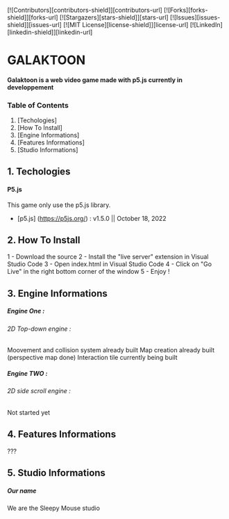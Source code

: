 [![Contributors][contributors-shield]][contributors-url]
[![Forks][forks-shield]][forks-url]
[![Stargazers][stars-shield]][stars-url]
[![Issues][issues-shield]][issues-url]
[![MIT License][license-shield]][license-url]
[![LinkedIn][linkedin-shield]][linkedin-url]

# GALAKTOON
#### Galaktoon is a web video game made with p5.js currently in developpement

### Table of Contents

1. [Techologies]
2. [How To Install]
2. [Engine Informations]
3. [Features Informations]
4. [Studio Informations]

## 1. Techologies

#### P5.js

This game only use the p5.js library.
* [p5.js] (https://p5js.org/) : v1.5.0 || October 18, 2022

## 2. How To Install

1 - Download the source
2 - Install the "live server" extension in Visual Studio Code
3 - Open index.html in Visual Studio Code 
4 - Click on "Go Live" in the right bottom corner of the window
5 - Enjoy !

## 3. Engine Informations

##### Engine One :

###### 2D Top-down engine :

Moovement and collision system already built
Map creation already built (perspective map done) 
Interaction tile currently being built

##### Engine TWO :

###### 2D side scroll engine :

Not started yet

## 4. Features Informations

???

## 5. Studio Informations

##### Our name

We are the Sleepy Mouse studio
